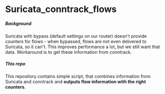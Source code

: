 # Suricata_conntrack_flows

##### Background

Suricata with bypass (default settings on our router) doesn't provide counters for flows - when bypassed, flows are not even delivered to Suricata, so it can't. This improves performance a lot, but we still want that data. Workaround is to get these information from conntrack.

##### This repo

This repository contains simple script, that combines information from Suricata and conntrack and **outputs flow information with the right counters**.
